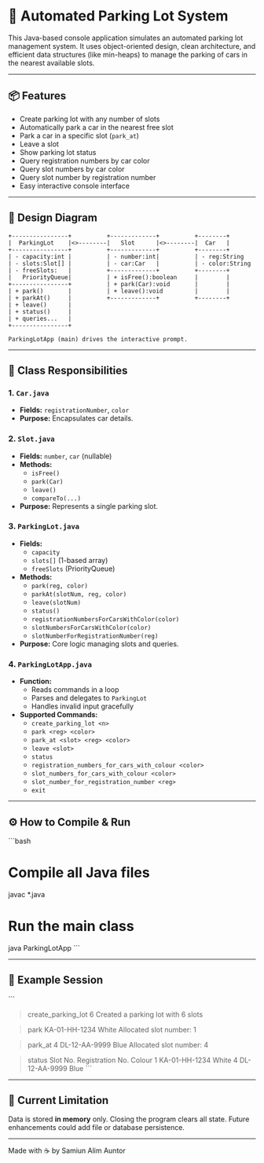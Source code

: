 # 🚗 Automated Parking Lot System

This Java-based console application simulates an automated parking lot management system. It uses object-oriented design, clean architecture, and efficient data structures (like min-heaps) to manage the parking of cars in the nearest available slots.

---

## 📦 Features

- Create parking lot with any number of slots  
- Automatically park a car in the nearest free slot  
- Park a car in a specific slot (`park_at`)  
- Leave a slot  
- Show parking lot status  
- Query registration numbers by car color  
- Query slot numbers by car color  
- Query slot number by registration number  
- Easy interactive console interface  

---

## 📐 Design Diagram

```
+----------------+          +-------------+          +--------+
|  ParkingLot    |<>--------|   Slot      |<>--------|  Car   |
+----------------+          +-------------+          +--------+
| - capacity:int |          | - number:int|          | - reg:String
| - slots:Slot[] |          | - car:Car   |          | - color:String
| - freeSlots:   |          +-------------+          +--------+
|   PriorityQueue|          | + isFree():boolean     |        |
+----------------+          | + park(Car):void       |        |
| + park()       |          | + leave():void         |        |
| + parkAt()     |          +-------------+          +--------+
| + leave()      |
| + status()     |
| + queries...   |
+----------------+

ParkingLotApp (main) drives the interactive prompt.
```

---

## 🧠 Class Responsibilities

### 1. `Car.java`
- **Fields:** `registrationNumber`, `color`  
- **Purpose:** Encapsulates car details.

### 2. `Slot.java`
- **Fields:** `number`, `car` (nullable)  
- **Methods:**  
  - `isFree()`  
  - `park(Car)`  
  - `leave()`  
  - `compareTo(...)`  
- **Purpose:** Represents a single parking slot.

### 3. `ParkingLot.java`
- **Fields:**  
  - `capacity`  
  - `slots[]` (1-based array)  
  - `freeSlots` (PriorityQueue<Slot>)  
- **Methods:**  
  - `park(reg, color)`  
  - `parkAt(slotNum, reg, color)`  
  - `leave(slotNum)`  
  - `status()`  
  - `registrationNumbersForCarsWithColor(color)`  
  - `slotNumbersForCarsWithColor(color)`  
  - `slotNumberForRegistrationNumber(reg)`  
- **Purpose:** Core logic managing slots and queries.

### 4. `ParkingLotApp.java`
- **Function:**  
  - Reads commands in a loop  
  - Parses and delegates to `ParkingLot`  
  - Handles invalid input gracefully  
- **Supported Commands:**  
  - `create_parking_lot <n>`  
  - `park <reg> <color>`  
  - `park_at <slot> <reg> <color>`  
  - `leave <slot>`  
  - `status`  
  - `registration_numbers_for_cars_with_colour <color>`  
  - `slot_numbers_for_cars_with_colour <color>`  
  - `slot_number_for_registration_number <reg>`  
  - `exit`  

---

## ⚙️ How to Compile & Run

\`\`\`bash
# Compile all Java files
javac *.java

# Run the main class
java ParkingLotApp
\`\`\`

---

## 🧪 Example Session

\`\`\`
> create_parking_lot 6
Created a parking lot with 6 slots

> park KA-01-HH-1234 White
Allocated slot number: 1

> park_at 4 DL-12-AA-9999 Blue
Allocated slot number: 4

> status
Slot No.  Registration No.  Colour
1         KA-01-HH-1234     White
4         DL-12-AA-9999     Blue
\`\`\`

---

## 🚫 Current Limitation

Data is stored **in memory** only. Closing the program clears all state. Future enhancements could add file or database persistence.

---

Made with ☕ by Samiun Alim Auntor
